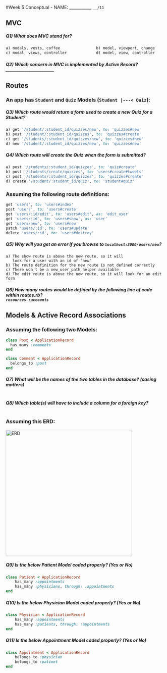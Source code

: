 #Week 5 Conceptual - NAME: ___________  `__/11`


## MVC

##### Q1) What does MVC stand for?
```ruby
a) modals, vests, coffee				b) model, viewport, change
c) modal, views, controller				d) model, view, controller
```

##### Q2) Which concern in MVC is implemented by Active Record?  _______________________

## Routes

### An app has `Student` and `Quiz` Models (`Student |---< Quiz`):

##### Q3) Which route would return a form used to create a new Quiz for a Student?
```ruby
a) get '/student/:student_id/quizzes/new', to: 'quizzes#new'
b) post '/student/:student_id/quizzes', to: 'quizzes#create'
c) get '/students/:student_id/quizzes/new', to: 'quizzes#new'
d) new '/student/:student_id/quizzes/new', to: 'quizzes#new'
```
##### Q4) Which route will create the Quiz when the form is submitted?
```ruby
a) post '/students/:student_id/quizzes', to: 'quiz#create'
b) post '/students/create/quizzes', to: 'users#create#tweets'
c) post '/students/:student_id/quizzes', to: 'quizzes#create'
d) create '/student/:student_id/quiz', to: 'student#quiz'
```
### Assuming the following route definitions:

```ruby
get 'users', to: 'users#index'
post 'users', to: 'users#create'
get 'users/:id/edit', to: 'users#edit', as: 'edit_user'
get 'users/:id', to: 'users#show', as: 'user'
get 'users/new', to: 'users#new'
patch 'users/:id', to: 'users#update'
delete 'users/:id', to: 'users#destroy'
```
##### Q5) Why will you get an error if you browse to `localhost:3000/users/new`?
```
a) The show route is above the new route, so it will
   look for a user with an id of "new"
b) The route definition for the new route is not defined correctly
c) There won't be a new_user_path helper available
d) The edit route is above the new route, so it will look for an edit form
```

##### Q6) How many routes would be defined by the following line of code within _routes.rb_?<br>`resources :accounts`

## Models & Active Record Associations

### Assuming the following two Models:

```ruby
class Post < ApplicationRecord
  has_many :comments
end
```
```ruby
class Comment < ApplicationRecord
  belongs_to :post
end
```
##### Q7) What will be the names of the two tables in the database? (casing matters)<br><br> 

##### Q8) Which table(s) will have to include a column for a foreign key?<br><br>


### Assuming this ERD:

<img src="https://i.imgur.com/MD5IeOJ.png" alt="ERD" width="400">

##### Q9) Is the below Patient Model coded properly? (Yes or No)
```ruby
class Patient < ApplicationRecord
	has_many :appointments
	has_many :physicians, through: :appointments
end
```

##### Q10) Is the below Physician Model coded properly? (Yes or No)
```ruby
class Physician < ApplicationRecord
	has_many :appointments
	has_many :patients, through: :appointments
end
```
##### Q11) Is the below Appointment Model coded properly? (Yes or No)
```ruby
class Appointment < ApplicationRecord
	belongs_to :physician
	belongs_to :patient
end  
```